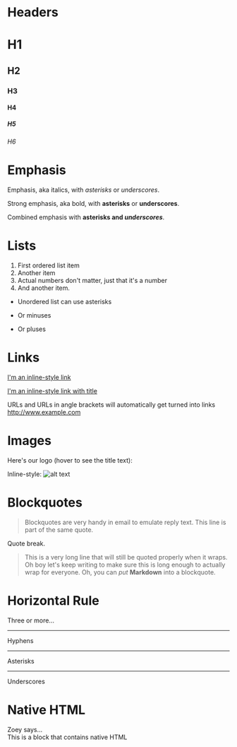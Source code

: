# Headers

# H1

## H2

### H3

#### H4

##### H5

###### H6

# Emphasis

Emphasis, aka italics, with *asterisks* or _underscores_.

Strong emphasis, aka bold, with **asterisks** or __underscores__.

Combined emphasis with **asterisks and _underscores_**.

# Lists

1. First ordered list item
2. Another item
1. Actual numbers don't matter, just that it's a number
4. And another item.

* Unordered list can use asterisks
- Or minuses
+ Or pluses

# Links

[I'm an inline-style link](https://www.google.com)

[I'm an inline-style link with title](https://www.google.com "Google's Homepage")

URLs and URLs in angle brackets will automatically get turned into links <http://www.example.com>

# Images

Here's our logo (hover to see the title text):

Inline-style:
![alt text](/images/logos/ember.png "Logo Title Text 1")

# Blockquotes

> Blockquotes are very handy in email to emulate reply text.
> This line is part of the same quote.

Quote break.

> This is a very long line that will still be quoted properly when it wraps. Oh boy let's keep writing to make sure this is long enough to actually wrap for everyone. Oh, you can *put* **Markdown** into a blockquote.

# Horizontal Rule

Three or more...

---

Hyphens

***

Asterisks

___

Underscores

# Native HTML

<div class="cta" ...attributes>
  <div class="cta-note">
    <div class="cta-note-body">
      <div class="cta-note-heading" data-test-note-heading>Zoey says...</div>
      <div class="cta-note-message">This is a block that contains native HTML</div>
    </div>
    <img src="/images/mascots/zoey.png" role="presentation" alt="">
  </div>
</div>